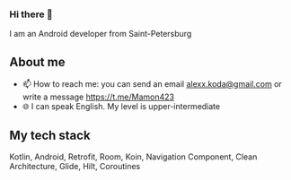 ### Hi there 👋

I am an Android developer from Saint-Petersburg

## About me

- 📫 How to reach me: you can send an email alexx.koda@gmail.com or write a message https://t.me/Mamon423
- 🌐 I can speak English. My level is upper-intermediate

 ## My tech stack 
 
Kotlin, Android, Retrofit, Room, Koin, Navigation Component, Clean Architecture, Glide, Hilt, Coroutines
<!--
**alexxk2/alexxk2** is a ✨ _special_ ✨ repository because its `README.md` (this file) appears on your GitHub profile.

Here are some ideas to get you started:

- 🔭 I’m currently working on ...
- 🌱 I’m currently learning ...
- 👯 I’m looking to collaborate on ...
- 🤔 I’m looking for help with ...
- 💬 Ask me about ...
- 📫 How to reach me: ...
- 😄 Pronouns: ...
- ⚡ Fun fact: ...
-->
